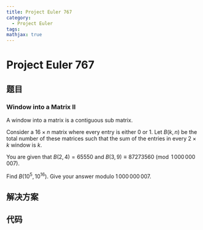 ```yaml
---
title: Project Euler 767
category:
  - Project Euler
tags:
mathjax: true
---
```

<escape><!-- more --></escape>
    
# Project Euler 767
## 题目
### Window into a Matrix II


A window into a matrix is a contiguous sub matrix.

Consider a $16\times n$ matrix where every entry is either 0 or 1.
Let $B(k,n)$ be the total number of these matrices such that the sum of the entries in every $2\times k$ window is $k$.

You are given that $B(2,4) = 65550$ and $B(3,9) \equiv 87273560 \pmod{1\,000\,000\,007}$.

Find $B(10^5,10^{16})$. Give your answer modulo $1\,000\,000\,007$.


## 解决方案


## 代码


